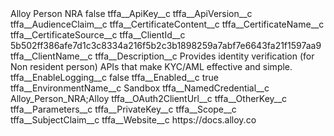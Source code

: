 <?xml version="1.0" encoding="UTF-8"?>
<CustomMetadata xmlns="http://soap.sforce.com/2006/04/metadata" xmlns:xsi="http://www.w3.org/2001/XMLSchema-instance" xmlns:xsd="http://www.w3.org/2001/XMLSchema">
    <label>Alloy Person NRA</label>
    <protected>false</protected>
    <values>
        <field>tffa__ApiKey__c</field>
        <value xsi:nil="true"/>
    </values>
    <values>
        <field>tffa__ApiVersion__c</field>
        <value xsi:nil="true"/>
    </values>
    <values>
        <field>tffa__AudienceClaim__c</field>
        <value xsi:nil="true"/>
    </values>
    <values>
        <field>tffa__CertificateContent__c</field>
        <value xsi:nil="true"/>
    </values>
    <values>
        <field>tffa__CertificateName__c</field>
        <value xsi:nil="true"/>
    </values>
    <values>
        <field>tffa__CertificateSource__c</field>
        <value xsi:nil="true"/>
    </values>
    <values>
        <field>tffa__ClientId__c</field>
        <value xsi:type="xsd:string">5b502ff386afe7d1c3c8334a216f5b2c3b1898259a7abf7e6643fa21f1597aa9</value>
    </values>
    <values>
        <field>tffa__ClientName__c</field>
        <value xsi:nil="true"/>
    </values>
    <values>
        <field>tffa__Description__c</field>
        <value xsi:type="xsd:string">Provides identity verification (for Non resident person) APIs that make KYC/AML effective and simple.</value>
    </values>
    <values>
        <field>tffa__EnableLogging__c</field>
        <value xsi:type="xsd:boolean">false</value>
    </values>
    <values>
        <field>tffa__Enabled__c</field>
        <value xsi:type="xsd:boolean">true</value>
    </values>
    <values>
        <field>tffa__EnvironmentName__c</field>
        <value xsi:type="xsd:string">Sandbox</value>
    </values>
    <values>
        <field>tffa__NamedCredential__c</field>
        <value xsi:type="xsd:string">Alloy_Person_NRA;Alloy</value>
    </values>
    <values>
        <field>tffa__OAuth2ClientUrl__c</field>
        <value xsi:nil="true"/>
    </values>
    <values>
        <field>tffa__OtherKey__c</field>
        <value xsi:nil="true"/>
    </values>
    <values>
        <field>tffa__Parameters__c</field>
        <value xsi:nil="true"/>
    </values>
    <values>
        <field>tffa__PrivateKey__c</field>
        <value xsi:nil="true"/>
    </values>
    <values>
        <field>tffa__Scope__c</field>
        <value xsi:nil="true"/>
    </values>
    <values>
        <field>tffa__SubjectClaim__c</field>
        <value xsi:nil="true"/>
    </values>
    <values>
        <field>tffa__Website__c</field>
        <value xsi:type="xsd:string">https://docs.alloy.co</value>
    </values>
</CustomMetadata>
